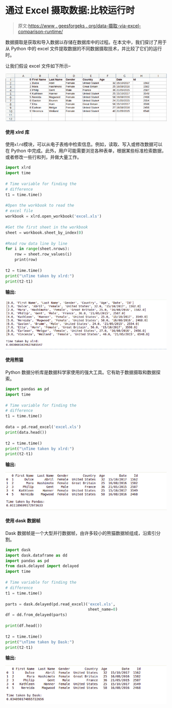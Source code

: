 # 通过 Excel 摄取数据:比较运行时

> 原文:[https://www . geesforgeks . org/data-摄取-via-excel-comparison-runtime/](https://www.geeksforgeeks.org/data-ingestion-via-excel-comparing-runtimes/)

数据摄取是获取和导入数据以存储在数据库中的过程。在本文中，我们探讨了用于从 Python 中的 excel 文件提取数据的不同数据摄取技术，并比较了它们的运行时。

让我们假设 excel 文件如下所示–

![data-ingestion-python](img/efb5da0a259bc65233b820815da737df.png)

#### 使用 xlrd 库

使用`xlrd`模块，可以从电子表格中检索信息。例如，读取、写入或修改数据可以在 Python 中完成。此外，用户可能需要浏览各种表单，根据某些标准检索数据，或者修改一些行和列，并做大量工作。

```py
import xlrd
import time

# Time variable for finding the 
# difference
t1 = time.time()

#Open the workbook to read the
# excel file 
workbook = xlrd.open_workbook('excel.xls')

#Get the first sheet in the workbook 
sheet = workbook.sheet_by_index(0)

#Read row data line by line 
for i in range(sheet.nrows):
    row = sheet.row_values(i) 
    print(row)

t2 = time.time()
print("\nTime taken by xlrd:")
print(t2-t1)
```

**输出:**

![data-ingestion-xlrd](img/54b4d55cf497ed391039c660ce3bb757.png)

#### 使用熊猫

Python 数据分析库是数据科学家使用的强大工具。它有助于数据摄取和数据探索。

```py
import pandas as pd 
import time

# Time variable for finding the 
# difference
t1 = time.time()

data = pd.read_excel('excel.xls') 
print(data.head())

t2 = time.time()
print("\nTime taken by xlrd:")
print(t2-t1)
```

**输出:**

![data-ingestion-pandas1](img/df86afe822dff63f7b9dfed415440f76.png)

#### 使用 dask 数据帧

Dask 数据帧是一个大型并行数据帧，由许多较小的熊猫数据帧组成，沿索引分割。

```py
import dask
import dask.dataframe as dd
import pandas as pd 
from dask.delayed import delayed
import time

# Time variable for finding the 
# difference
t1 = time.time()

parts = dask.delayed(pd.read_excel)('excel.xls', 
                                    sheet_name=0)
df = dd.from_delayed(parts)

print(df.head())

t2 = time.time()
print("\nTime taken by Dask:")
print(t2-t1)
```

**输出:**

![data-ingestion-dask](img/f113f60f53d4c210407bd477cc124a10.png)